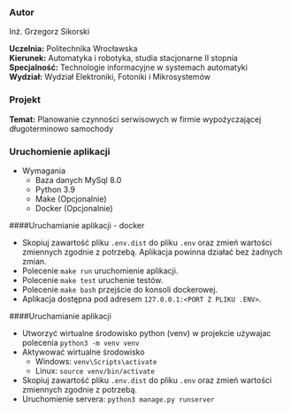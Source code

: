 ### Autor

Inż. Grzegorz Sikorski

**Uczelnia:** Politechnika Wrocławska\
**Kierunek:** Automatyka i robotyka, studia stacjonarne II stopnia\
**Specjalność:** Technologie informacyjne w systemach automatyki\
**Wydział:** Wydział Elektroniki, Fotoniki i Mikrosystemów

### Projekt

**Temat:** Planowanie czynności serwisowych w firmie wypożyczającej długoterminowo samochody


### Uruchomienie aplikacji
* Wymagania
  * Baza danych MySql 8.0
  * Python 3.9
  * Make (Opcjonalnie)
  * Docker (Opcjonalnie)

####Uruchamianie aplikacji - docker

* Skopiuj zawartość pliku `.env.dist` do pliku `.env` oraz zmień wartości zmiennych zgodnie z potrzebą. Aplikacja powinna działać bez żadnych zmian.
* Polecenie `make run` uruchomienie aplikacji.
* Polecenie `make test` uruchenie testów.
* Polecenie `make bash` przejście do konsoli dockerowej.
* Aplikacja dostępna pod adresem `127.0.0.1:<PORT Z PLIKU .ENV>`.

####Uruchamianie aplikacji

* Utworzyć wirtualne środowisko python (venv) w projekcie używajac polecenia `python3 -m venv venv`
* Aktywować wirtualne środowisko
  * Windows: `venv\Scripts\activate`
  * Linux: `source venv/bin/activate`
* Skopiuj zawartość pliku `.env.dist` do pliku `.env` oraz zmień wartości zmiennych zgodnie z potrzebą.
* Uruchomienie servera: `python3 manage.py runserver`
